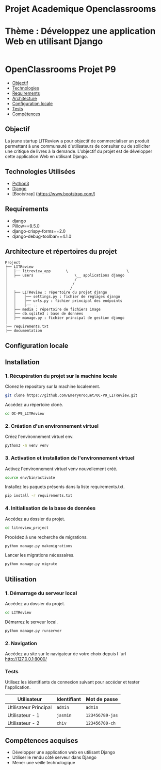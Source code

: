 # Projet Academique Openclassrooms 
# Thème : Développez une application Web en utilisant Django

<img src="media/LITrevu-banner.png" alt="">


# OpenClassrooms Projet P9

- [Objectif](#obj)
- [Technologies](#techs)
- [Requirements](#reqs)
- [Architecture](#architecture)
- [Configuration locale](#localconfig)
- [Tests](#tests)
- [Compétences](#competences)


<a id="obj"></a>
## Objectif

La jeune startup LITReview a pour objectif de commercialiser un produit permettant à une communauté d'utilisateurs de consulter ou de solliciter une critique de livres à la demande.
L'objectif du projet est de développer cette application Web en utilisant Django.


<a id="techs"></a>
## Technologies Utilisées
- [Python3](https://www.python.org/)
- [Django](https://www.djangoproject.com/)
- [Bootstrap] (https://www.bootstrap.com/)

<a id="reqs"></a>
## Requirements
- django
- Pillow==9.5.0
- django-crispy-forms==2.0
- django-debug-toolbar==4.1.0

<a id="architecture"></a>
## Architecture et répertoires du projet
```
Project
├── LITReview
│   ├── litreview_app       \                           \
│   ├── users                   \__ applications django
│                               /
│                              /
│                             /
│   ├── LITReview : répertoire du projet django
│   │    ├── settings.py : fichier de réglages django
│   │    ├── urls.py : fichier principal des endpoints
│   │    ├── ..
│   ├── media : répertoire de fichiers image
│   ├── db.sqlite3 : base de données
│   ├── manage.py : fichier principal de gestion django
│
|── requirements.txt
|── documentation
```

<a id="localconfig"></a>
## Configuration locale
## Installation

### 1. Récupération du projet sur la machine locale

Clonez le repository sur la machine localement.

```bash
git clone https://github.com/EmeryKroquet/OC-P9_LITReview.git
```

Accédez au répertoire cloné.
```bash
cd OC-P9_LITReview
```

### 2. Création d'un environnement virtuel 
Créez l'environnement virtuel env.
```bash
python3 -m venv venv
```

### 3. Activation et installation de l'environnement virtuel 

Activez l'environnement virtuel venv nouvellement créé.
```bash
source env/bin/activate
```

Installez les paquets présents dans la liste requirements.txt.
```bash
pip install -r requirements.txt
```

### 4. Initialisation de la base de données

Accédez au dossier du projet.
```bash
cd litreview_project
```

Procédez à une recherche de migrations.
```bash
python manage.py makemigrations
```

Lancer les migrations nécessaires.
```bash
python manage.py migrate
```

## Utilisation

### 1. Démarrage du serveur local

Accédez au dossier du projet.
```bash
cd LITReview
```

Démarrez le serveur local.
```bash
python manage.py runserver
```

### 2. Navigation

Accédez au site sur le navigateur de votre choix depuis l 'url http://127.0.0.1:8000/

<a id="tests"></a>
### Tests

Utilisez les identifiants de connexion suivant pour accéder et tester l'application.

| Utilisateur           | Identifiant | Mot de passe    |
|-----------------------|-------------|-----------------|
| Utilisateur Principal | `admin`     | `admin`         |
| Utilisateur - 1       | `jasmin`    | `123456789-jas` |
| Utilisateur - 2       | `chiv`      | `123456789-ch`  |


<a id="competences"></a>
## Compétences acquises
- Développer une application web en utilisant Django
- Utiliser le rendu côté serveur dans Django
- Mener une veille technologique


